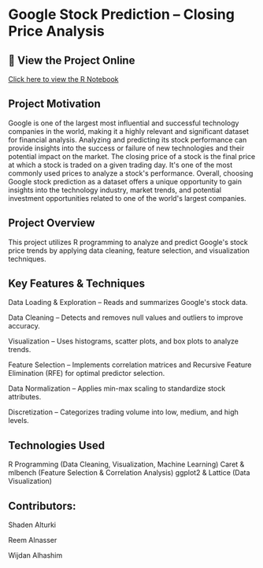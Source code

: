 # Google Stock Prediction – Closing Price Analysis
## 📌 View the Project Online  
[Click here to view the R Notebook](https://shadenalturki.github.io/Google-Stock-Prediction/index.html)

## Project Motivation
Google is one of the largest most influential and successful technology companies in the world, making it a highly relevant and significant dataset for financial analysis. Analyzing and predicting its stock performance can provide insights into the success or failure of new technologies and their potential impact on the market. The closing price of a stock is the final price at which a stock is traded on a given trading day. It's one of the most commonly used prices to analyze a stock's performance. Overall, choosing Google stock prediction as a dataset offers a unique opportunity to gain insights into the technology industry, market trends, and potential investment opportunities related to one of the world's largest companies.

## Project Overview
This project utilizes R programming to analyze and predict Google's stock price trends by applying data cleaning, feature selection, and visualization techniques.

## Key Features & Techniques
Data Loading & Exploration – Reads and summarizes Google's stock data.

Data Cleaning – Detects and removes null values and outliers to improve accuracy.

Visualization – Uses histograms, scatter plots, and box plots to analyze trends.

Feature Selection – Implements correlation matrices and Recursive Feature Elimination (RFE) for optimal predictor selection.

Data Normalization – Applies min-max scaling to standardize stock attributes.

Discretization – Categorizes trading volume into low, medium, and high levels.

## Technologies Used
R Programming (Data Cleaning, Visualization, Machine Learning)
Caret & mlbench (Feature Selection & Correlation Analysis)
ggplot2 & Lattice (Data Visualization)

## Contributors:
Shaden Alturki

Reem Alnasser

Wijdan Alhashim
